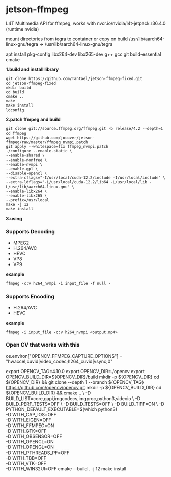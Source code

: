 # jetson-ffmpeg
L4T Multimedia API for ffmpeg, works with nvcr.io/nvidia/l4t-jetpack:r36.4.0 (runtime nvidia)

mount directories from tegra to container or copy on build /usr/lib/aarch64-linux-gnu/tegra -> /usr/lib/aarch64-linux-gnu/tegra

apt install pkg-config libx264-dev libx265-dev g++ gcc git build-essential cmake

**1.build and install library**

    git clone https://github.com/Tantael/jetson-ffmpeg-fixed.git
    cd jetson-ffmpeg-fixed
    mkdir build
    cd build
    cmake ..
    make
    make install
    ldconfig
	
**2.patch ffmpeg and build**

    git clone git://source.ffmpeg.org/ffmpeg.git -b release/4.2 --depth=1
    cd ffmpeg
    wget https://github.com/jocover/jetson-ffmpeg/raw/master/ffmpeg_nvmpi.patch
    git apply --whitespace=fix ffmpeg_nvmpi.patch
    ./configure --enable-static \
    --enable-shared \
    --enable-nonfree \
    --enable-nvmpi \
    --enable-gpl \
    --disable-opencl \
    --extra-cflags="-I/usr/local/cuda-12.2/include -I/usr/local/include" \
    --extra-ldflags="-L/usr/local/cuda-12.2/lib64 -L/usr/local/lib -L/usr/lib/aarch64-linux-gnu" \
    --enable-libx264 \
    --enable-libx265 \
    --prefix=/usr/local
    make -j 12
    make install

**3.using**

### Supports Decoding
  - MPEG2
  - H.264/AVC
  - HEVC
  - VP8
  - VP9
  
**example**

    ffmpeg -c:v h264_nvmpi -i input_file -f null -
	
### Supports Encoding
  - H.264/AVC
  - HEVC

**example**

    ffmpeg -i input_file -c:v h264_nvmpi <output.mp4>

### Open CV that works with this 
os.environ["OPENCV_FFMPEG_CAPTURE_OPTIONS"] = "hwaccel;cuvid|video_codec;h264_cuvid|vsync;0"

export OPENCV_TAG=4.10.0
export OPENCV_DIR=./opencv
export OPENCV_BUILD_DIR=${OPENCV_DIR}/build
mkdir -p ${OPENCV_DIR}
cd ${OPENCV_DIR} && git clone --depth 1 --branch ${OPENCV_TAG} https://github.com/opencv/opencv.git
mkdir -p ${OPENCV_BUILD_DIR}
cd ${OPENCV_BUILD_DIR} && cmake .. \
    -D BUILD_LIST=core,gapi,imgcodecs,imgproc,python3,videoio \
    -D BUILD_PERF_TESTS=OFF \
    -D BUILD_TESTS=OFF \
    -D BUILD_TIFF=ON \
    -D PYTHON_DEFAULT_EXECUTABLE=$(which python3) \
    -D WITH_CAP_IOS=OFF \
    -D WITH_EIGEN=OFF \
    -D WITH_FFMPEG=ON \
    -D WITH_GTK=OFF \
    -D WITH_OBSENSOR=OFF \
    -D WITH_OPENCL=ON \
    -D WITH_OPENGL=ON \
    -D WITH_PTHREADS_PF=OFF \
    -D WITH_TBB=OFF \
    -D WITH_VTK=OFF \
    -D WITH_WIN32UI=OFF
cmake --build . -j 12
make install
